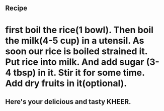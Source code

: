 ## Recipe
# first boil the rice(1 bowl). Then boil the milk(4-5 cup) in a utensil. As soon our rice is boiled strained it. Put rice into milk. And add sugar (3-4 tbsp) in it. Stir it for some time. Add dry fruits in it(optional).
## Here's your delicious and tasty KHEER.
